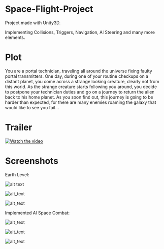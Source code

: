 # Space-Flight-Project
Project made with Unity3D.

Implementing Collisions, Triggers, Navigation, AI Steering and many more elements.

# Plot 
You are a portal technician, traveling all around the universe fixing faulty portal transmitters.
One day, during one of your routine checkups on a distant planet, you come across a strange looking creature, clearly not from this world. 
As the strange creature starts following you around, you decide to postpone your technician duties and go on a journey to return the alien back to his home planet.
As you soon find out, this journey is going to be harder than expected, for there are many enemies roaming the galaxy that would like to see you fail…

# Trailer

[![Watch the video](https://i.imgur.com/GlVNfGQ.jpg)](https://www.youtube.com/watch?v=sllka_rICfA)

# Screenshots

Earth Level: 

![alt text](https://i.imgur.com/rV9Wlgk.jpg)

![alt_text](https://i.imgur.com/kJhNXV5.jpg)

![alt_text](https://i.imgur.com/jLqOaVJ.jpg)

Implemented AI Space Combat:

![alt_text](https://i.imgur.com/csORKK9.jpg)

![alt_text](https://i.imgur.com/Elz8htY.jpg)

![alt_text](https://i.imgur.com/F4Ik3F8.jpg)

